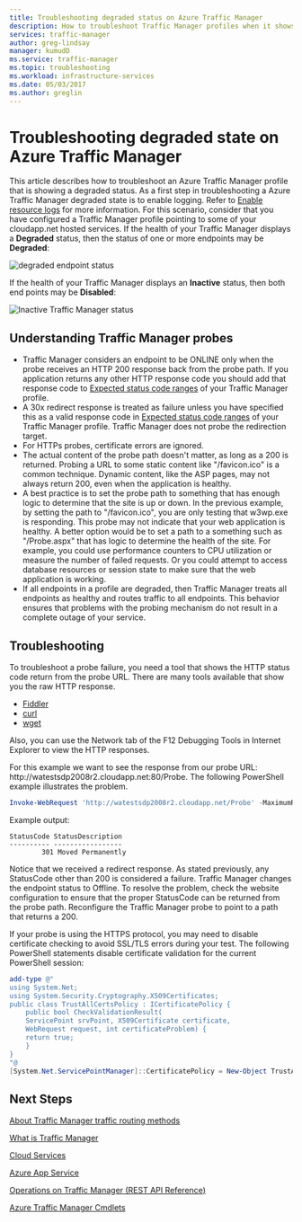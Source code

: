 ```yaml
---
title: Troubleshooting degraded status on Azure Traffic Manager
description: How to troubleshoot Traffic Manager profiles when it shows as degraded status.
services: traffic-manager
author: greg-lindsay
manager: kumudD
ms.service: traffic-manager
ms.topic: troubleshooting
ms.workload: infrastructure-services
ms.date: 05/03/2017
ms.author: greglin
---
```


# Troubleshooting degraded state on Azure Traffic Manager

This article describes how to troubleshoot an Azure Traffic Manager profile that is showing a degraded status. As a first step in troubleshooting a Azure Traffic Manager degraded state is to enable logging.  Refer to [Enable resource logs](./traffic-manager-diagnostic-logs.md) for more information. For this scenario, consider that you have configured a Traffic Manager profile pointing to some of your cloudapp.net hosted services. If the health of your Traffic Manager displays a **Degraded** status, then the status of one or more endpoints may be **Degraded**:

![degraded endpoint status](./media/traffic-manager-troubleshooting-degraded/traffic-manager-degradedifonedegraded.png)

If the health of your Traffic Manager displays an **Inactive** status, then both end points may be **Disabled**:

![Inactive Traffic Manager status](./media/traffic-manager-troubleshooting-degraded/traffic-manager-inactive.png)

## Understanding Traffic Manager probes

* Traffic Manager considers an endpoint to be ONLINE only when the probe receives an HTTP 200 response back from the probe path. If you application returns any other HTTP response code you should add that response code to [Expected status code ranges](./traffic-manager-monitoring.md#configure-endpoint-monitoring) of your Traffic Manager profile.
* A 30x redirect response is treated as failure unless you have specified this as a valid response code in [Expected status code ranges](./traffic-manager-monitoring.md#configure-endpoint-monitoring) of your Traffic Manager profile. Traffic Manager does not probe the redirection target.
* For HTTPs probes, certificate errors are ignored.
* The actual content of the probe path doesn't matter, as long as a 200 is returned. Probing a URL to some static content like "/favicon.ico" is a common technique. Dynamic content, like the ASP pages, may not always return 200, even when the application is healthy.
* A best practice is to set the probe path to something that has enough logic to determine that the site is up or down. In the previous example, by setting the path to "/favicon.ico", you are only testing that w3wp.exe is responding. This probe may not indicate that your web application is healthy. A better option would be to set a path to a something such as "/Probe.aspx" that has logic to determine the health of the site. For example, you could use performance counters to CPU utilization or measure the number of failed requests. Or you could attempt to access database resources or session state to make sure that the web application is working.
* If all endpoints in a profile are degraded, then Traffic Manager treats all endpoints as healthy and routes traffic to all endpoints. This behavior ensures that problems with the probing mechanism do not result in a complete outage of your service.

## Troubleshooting

To troubleshoot a probe failure, you need a tool that shows the HTTP status code return from the probe URL. There are many tools available that show you the raw HTTP response.

* [Fiddler](https://www.telerik.com/fiddler)
* [curl](https://curl.haxx.se/)
* [wget](http://gnuwin32.sourceforge.net/packages/wget.htm)

Also, you can use the Network tab of the F12 Debugging Tools in Internet Explorer to view the HTTP responses.

For this example we want to see the response from our probe URL: http:\//watestsdp2008r2.cloudapp.net:80/Probe. The following PowerShell example illustrates the problem.

```powershell
Invoke-WebRequest 'http://watestsdp2008r2.cloudapp.net/Probe' -MaximumRedirection 0 -ErrorAction SilentlyContinue | Select-Object StatusCode,StatusDescription
```

Example output:

```output
StatusCode StatusDescription
---------- -----------------
        301 Moved Permanently
```

Notice that we received a redirect response. As stated previously, any StatusCode other than 200 is considered a failure. Traffic Manager changes the endpoint status to Offline. To resolve the problem, check the website configuration to ensure that the proper StatusCode can be returned from the probe path. Reconfigure the Traffic Manager probe to point to a path that returns a 200.

If your probe is using the HTTPS protocol, you may need to disable certificate checking to avoid SSL/TLS errors during your test. The following PowerShell statements disable certificate validation for the current PowerShell session:

```powershell
add-type @"
using System.Net;
using System.Security.Cryptography.X509Certificates;
public class TrustAllCertsPolicy : ICertificatePolicy {
    public bool CheckValidationResult(
    ServicePoint srvPoint, X509Certificate certificate,
    WebRequest request, int certificateProblem) {
    return true;
    }
}
"@
[System.Net.ServicePointManager]::CertificatePolicy = New-Object TrustAllCertsPolicy
```

## Next Steps

[About Traffic Manager traffic routing methods](traffic-manager-routing-methods.md)

[What is Traffic Manager](traffic-manager-overview.md)

[Cloud Services](/previous-versions/azure/jj155995(v=azure.100))

[Azure App Service](/azure/app-service/web/)

[Operations on Traffic Manager (REST API Reference)](/previous-versions/azure/reference/hh758255(v=azure.100))

[Azure Traffic Manager Cmdlets][1]

[1]: /powershell/module/az.trafficmanager
